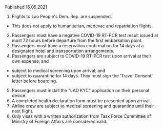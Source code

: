 Published 16.09.2021
1. Flights to Lao People's Dem. Rep. are suspended.
- This does not apply to humanitarian, medevac and repatriation flights.
2. Passengers must have a negative COVID-19 RT-PCR test result issued at most 72 hours before departure from the first embarkation point.
3. Passengers must have a reservation confirmation for 14 days at a designated hotel and transportation arrangements.
4. Passengers are subject to COVID-19 RT-PCR test upon arrival at their own expense; and
- subject to medical screening upon arrival; and
- subject to quarantine for 14 days. They must sign the 'Travel Consent' letter before boarding.
5. Passengers must install the "LAO KYC" application on their personal device.
6. A completed health declaration form must be presented upon arrival.
7. Airline crew are subject to medical screening and quarantine until their next flight.
8. Only visas with a written authorization from Task Force Committee of Ministry of Foreign Affairs are considered valid.